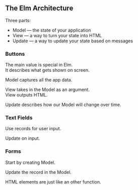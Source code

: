 ## The Elm Architecture

Three parts:
* Model — the state of your application
* View — a way to turn your state into HTML
* Update — a way to update your state based on messages

### Buttons

The main value is special in Elm.  
It describes what gets shown on screen.  

Model captures all the app data.  

View takes in the Model as an argument.  
View outputs HTML.  

Update describes how our Model will change over time.  

### Text Fields

Use records for user input.  

Update on input.  

### Forms

Start by creating Model.  

Update the record in the Model.  

HTML elements are just like an other function.  

